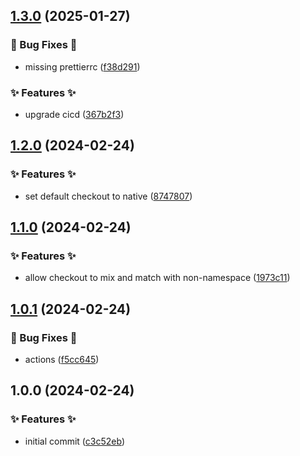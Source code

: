 ## [1.3.0](https://github.com/AtomiCloud/actions.setup-docker/compare/v1.2.0...v1.3.0) (2025-01-27)


### 🐛 Bug Fixes 🐛

* missing prettierrc ([f38d291](https://github.com/AtomiCloud/actions.setup-docker/commit/f38d291cf178b6dff8ac840fd004075d666a3a77))


### ✨ Features ✨

* upgrade cicd ([367b2f3](https://github.com/AtomiCloud/actions.setup-docker/commit/367b2f3e8a85cb6bf35b59261db5be689cf11c60))

## [1.2.0](https://github.com/AtomiCloud/actions.setup-docker/compare/v1.1.0...v1.2.0) (2024-02-24)


### ✨ Features ✨

* set default checkout to native ([8747807](https://github.com/AtomiCloud/actions.setup-docker/commit/8747807b79212b5203a885bbc434370f7a35dad0))

## [1.1.0](https://github.com/AtomiCloud/actions.setup-docker/compare/v1.0.1...v1.1.0) (2024-02-24)


### ✨ Features ✨

* allow checkout to mix and match with non-namespace ([1973c11](https://github.com/AtomiCloud/actions.setup-docker/commit/1973c1159752bad660375bd427b935dbfc8ff3eb))

## [1.0.1](https://github.com/AtomiCloud/actions.setup-docker/compare/v1.0.0...v1.0.1) (2024-02-24)


### 🐛 Bug Fixes 🐛

* actions ([f5cc645](https://github.com/AtomiCloud/actions.setup-docker/commit/f5cc645626d51c0dc120de42f88ca7bb08d3d15b))

## 1.0.0 (2024-02-24)


### ✨ Features ✨

* initial commit ([c3c52eb](https://github.com/AtomiCloud/actions.setup-docker/commit/c3c52eb888ac19cea90d96dc767d14274444e16b))
